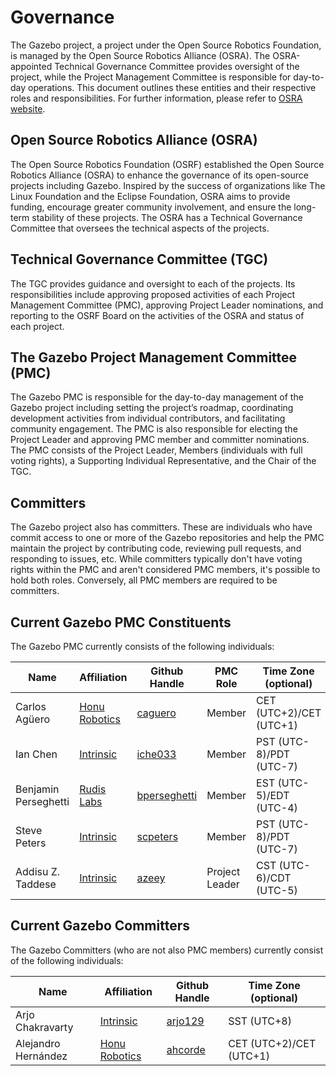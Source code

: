 # Governance

The Gazebo project, a project under the Open Source Robotics Foundation, is
managed by the Open Source Robotics Alliance (OSRA). The OSRA-appointed
Technical Governance Committee provides oversight of the project, while the
Project Management Committee is responsible for day-to-day operations. This
document outlines these entities and their respective roles and
responsibilities. For further information, please refer to
[OSRA website](https://osralliance.org/how-it-works/).

## Open Source Robotics Alliance (OSRA)

The Open Source Robotics Foundation (OSRF) established the Open Source Robotics
Alliance (OSRA) to enhance the governance of its open-source projects including
Gazebo. Inspired by the success of organizations like The Linux Foundation and
the Eclipse Foundation, OSRA aims to provide funding, encourage greater
community involvement, and ensure the long-term stability of these projects. The
OSRA has a Technical Governance Committee that oversees the technical aspects of
the projects.

## Technical Governance Committee (TGC)

The TGC provides guidance and oversight to each of the projects. Its
responsibilities include approving proposed activities of each Project
Management Committee (PMC), approving Project Leader nominations, and reporting
to the OSRF Board on the activities of the OSRA and status of each project.

## The Gazebo Project Management Committee (PMC)

The Gazebo PMC is responsible for the day-to-day management of the Gazebo
project including setting the project’s roadmap, coordinating development
activities from individual contributors, and facilitating community engagement.
The PMC is also responsible for electing the Project Leader and approving PMC
member and committer nominations. The PMC consists of the Project Leader,
Members (individuals with full voting rights), a Supporting Individual
Representative, and the Chair of the TGC.

## Committers

The Gazebo project also has committers. These are individuals who have commit
access to one or more of the Gazebo repositories and help the PMC maintain the
project by contributing code, reviewing pull requests, and responding to issues,
etc. While committers typically don't have voting rights within the PMC and
aren't considered PMC members, it's possible to hold both roles. Conversely, all
PMC members are required to be committers.

## Current Gazebo PMC Constituents

The Gazebo PMC currently consists of the following individuals:

<!-- Alphabetized by last name -->

| Name                 | Affiliation                                    | Github Handle                                   | PMC Role       | Time Zone (optional)    |
| -------------------- | ---------------------------------------------- | ----------------------------------------------- | -------------- | ----------------------- |
| Carlos Agüero        | [Honu Robotics](https://www.honurobotics.com/) | [caguero](https://github.com/caguero)           | Member         | CET (UTC+2)/CET (UTC+1) |
| Ian Chen             | [Intrinsic](https://www.intrinsic.ai/)         | [iche033](https://github.com/iche033)           | Member         | PST (UTC-8)/PDT (UTC-7) |
| Benjamin Perseghetti | [Rudis Labs](https://github.com/rudislabs)     | [bperseghetti](https://github.com/bperseghetti) | Member         | EST (UTC-5)/EDT (UTC-4) |
| Steve Peters         | [Intrinsic](https://www.intrinsic.ai/)         | [scpeters](https://github.com/scpeters)         | Member         | PST (UTC-8)/PDT (UTC-7) |
| Addisu Z. Taddese    | [Intrinsic](https://www.intrinsic.ai/)         | [azeey](https://github.com/azeey)               | Project Leader | CST (UTC-6)/CDT (UTC-5) |

## Current Gazebo Committers

The Gazebo Committers (who are not also PMC members) currently consist of the
following individuals:

<!-- Alphabetized by last name -->

| Name                | Affiliation                                    | Github Handle                         | Time Zone (optional)    |
| ----------------    | --------------------------------------         | ------------------------------------- | --------------------    |
| Arjo Chakravarty    | [Intrinsic](https://www.intrinsic.ai/)         | [arjo129](https://github.com/arjo129) | SST (UTC+8)             |
| Alejandro Hernández | [Honu Robotics](https://www.honurobotics.com/) | [ahcorde](https://github.com/ahcorde) | CET (UTC+2)/CET (UTC+1) |
